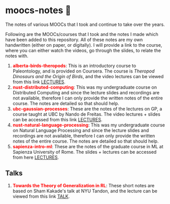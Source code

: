 # moocs-notes :notebook:
The notes of various MOOCs that I took and continue to take over the years.

Following are the MOOCs/courses that I took and the notes I made which have been added to this repository. All of these notes are my own handwritten (either on paper, or digitally). I will provide a link to the course, where you can either watch the videos, go through the slides, to relate the notes with.

1. <span style="color:red">**alberta-birds-theropods**</span>: This is an introductory course to Paleontology, and is provided on Coursera. The course is *Theropod Dinosaurs and the Origin of Birds*, and the video lectures can be viewed from this link <a href="https://www.coursera.org/learn/theropods-birds">LECTURES</a>.
2. <span style="color:red">**nust-distributed-computing**</span>: This was my undergraduate course on Distributed Computing and since the lecture slides and recordings are not available, therefore I can only provide the written notes of the entire course. The notes are detailed so that should help.
3. <span style="color:red">**ubc-gaussian-processes**</span>: These are the notes of the lectures on GP, a course taught at UBC by Nando de Freitas. The video lectures + slides can be accessed from this link <a href="https://www.youtube.com/watch?v=4vGiHC35j9s&ab_channel=NandodeFreitas">LECTURES</a>.
4. <span style="color:red">**nust-natural-language-processing**</span>: This was my undergraduate course on Natural Language Processing and since the lecture slides and recordings are not available, therefore I can only provide the written notes of the entire course. The notes are detailed so that should help.
5. <span style="color:red">**sapienza-intro-ml**</span>: These are the notes of the graduate course in ML at Sapienza University of Rome. The slides + lectures can be accessed from here <a href="https://sites.google.com/a/diag.uniroma1.it/ml2019/">LECTURES</a>.

## Talks

1. <span style="color:red">**Towards the Theory of Generalization in RL**</span>: These short notes are based on Sham Kakade's talk at NYU Tandon, and the lecture can be viewed from this link <a href="https://www.youtube.com/watch?v=_kiCfDhpKFg&ab_channel=NYUTandonSchoolofEngineering">TALK</a>.
